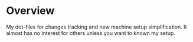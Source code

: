 # Overview

My dot-files for changes tracking and new machine setup simplification.
It almost has no interest for others unless you want to known my setup.
